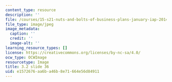 ```yaml
---
content_type: resource
description: ''
file: /courses/15-s21-nuts-and-bolts-of-business-plans-january-iap-2014/e1572676aa6ba46b8e71664e56d84911_Slide36.JPG
file_type: image/jpeg
image_metadata:
  caption: ''
  credit: ''
  image-alt: ''
learning_resource_types: []
license: https://creativecommons.org/licenses/by-nc-sa/4.0/
ocw_type: OCWImage
resourcetype: Image
title: 3.2 slide 36
uid: e1572676-aa6b-a46b-8e71-664e56d84911
---
```

